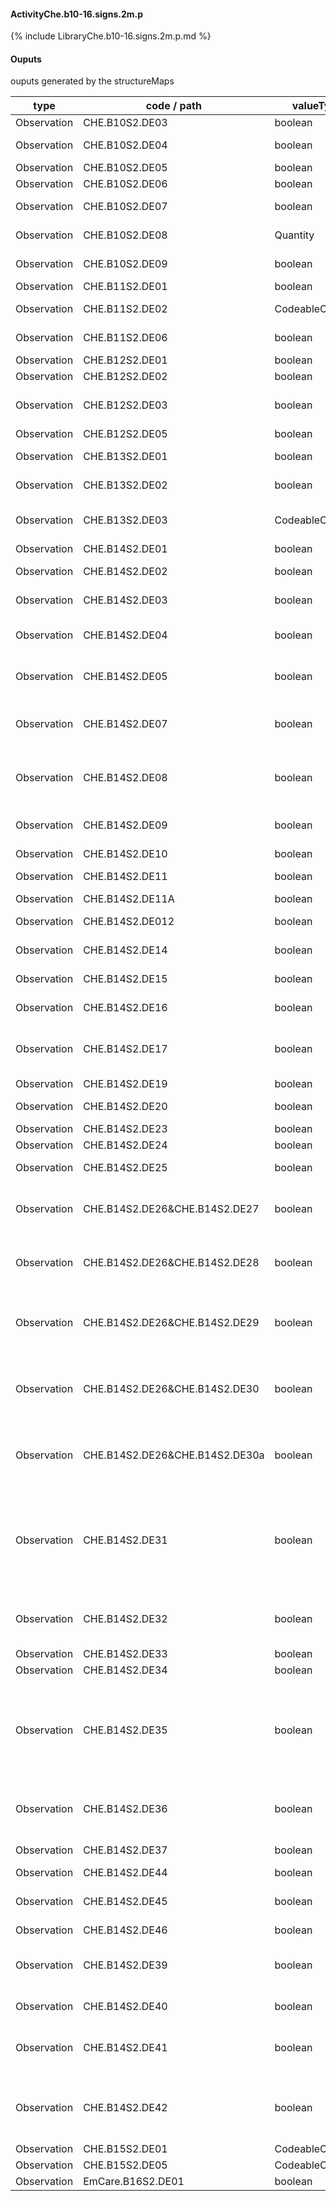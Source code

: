 #### ActivityChe.b10-16.signs.2m.p

{% include LibraryChe.b10-16.signs.2m.p.md %}
#### Ouputs

ouputs generated by the structureMaps

| type | code / path | valueType | Description |
|---|---|---|---|
| Observation | CHE.B10S2.DE03 | boolean | Chest Indrawing |
| Observation | CHE.B10S2.DE04 | boolean | Stridor in a calm child |
| Observation | CHE.B10S2.DE05 | boolean | Wheezing |
| Observation | CHE.B10S2.DE06 | boolean | Recurrent Wheeze |
| Observation | CHE.B10S2.DE07 | boolean | Oxygen Saturation (%) |
| Observation | CHE.B10S2.DE08 | Quantity | Oxygen Saturation < 90 % |
| Observation | CHE.B10S2.DE09 | boolean | Oxygen saturation not measured |
| Observation | CHE.B11S2.DE01 | boolean | Sunken eyes |
| Observation | CHE.B11S2.DE02 | CodeableConcept | Skin pinch of Abdomen |
| Observation | CHE.B11S2.DE06 | boolean | Restless and Irritable |
| Observation | CHE.B12S2.DE01 | boolean | Stiff neck |
| Observation | CHE.B12S2.DE02 | boolean | Refusal to use a limb |
| Observation | CHE.B12S2.DE03 | boolean | Warm Tender or Swollen Joint or Bone |
| Observation | CHE.B12S2.DE05 | boolean | Runny nose |
| Observation | CHE.B13S2.DE01 | boolean | Tender swelling behind the ear |
| Observation | CHE.B13S2.DE02 | boolean | Pus seen draining from the ear |
| Observation | CHE.B13S2.DE03 | CodeableConcept | Pus Seen Draining from the Ear for how long? |
| Observation | CHE.B14S2.DE01 | boolean | Red Eyes |
| Observation | CHE.B14S2.DE02 | boolean | Pus Draining from Eye |
| Observation | CHE.B14S2.DE03 | boolean | Clouding of the Cornea |
| Observation | CHE.B14S2.DE04 | boolean | Is clouding of the cornea a new problem |
| Observation | CHE.B14S2.DE05 | boolean | Has Clouding of the Cornea previously been treated |
| Observation | CHE.B14S2.DE07 | boolean | Generalised or Localised Skin Problem:Generalised Skin Problem |
| Observation | CHE.B14S2.DE08 | boolean | Generalised or Localised Skin Problem:Localised Skin Problem |
| Observation | CHE.B14S2.DE09 | boolean | Generalised or Localised Skin Problem:No Problem |
| Observation | CHE.B14S2.DE10 | boolean | Measles rash |
| Observation | CHE.B14S2.DE11 | boolean | Measles within the last 3 months |
| Observation | CHE.B14S2.DE11A | boolean | Itchy Skin |
| Observation | CHE.B14S2.DE012 | boolean | Blisters, Sores or Pustules |
| Observation | CHE.B14S2.DE14 | boolean | Abscess - Hot Tender Swelling |
| Observation | CHE.B14S2.DE15 | boolean | Deep or extends to muscle |
| Observation | CHE.B14S2.DE16 | boolean | Cellulitis - Hot Tender Skin |
| Observation | CHE.B14S2.DE17 | boolean | Rapidly spreading, extensive, or not responding to oral antibiotics |
| Observation | CHE.B14S2.DE19 | boolean | Ringworm (Tinea) |
| Observation | CHE.B14S2.DE20 | boolean | Extensive Ringworm (Tinea) |
| Observation | CHE.B14S2.DE23 | boolean | Herpes Zoster |
| Observation | CHE.B14S2.DE24 | boolean | Eye Involvement |
| Observation | CHE.B14S2.DE25 | boolean | Impetigo or Folliculitis |
| Observation | CHE.B14S2.DE26&CHE.B14S2.DE27 | boolean | Signs of Severe Impetigo / Folliculitis:Skin Lesions >= 4 cm |
| Observation | CHE.B14S2.DE26&CHE.B14S2.DE28 | boolean | Signs of Severe Impetigo / Folliculitis:Red Skin Streaks |
| Observation | CHE.B14S2.DE26&CHE.B14S2.DE29 | boolean | Signs of Severe Impetigo / Folliculitis:Tender Nodes (Nodules) under the skin |
| Observation | CHE.B14S2.DE26&CHE.B14S2.DE30 | boolean | Signs of Severe Impetigo / Folliculitis:Skin Infection extends to Muscle |
| Observation | CHE.B14S2.DE26&CHE.B14S2.DE30a | boolean | Signs of Severe Impetigo / Folliculitis:No signs of severe Impetigo / Folliculitis |
| Observation | CHE.B14S2.DE31 | boolean | Molluscum Contagiosum - Skin coloured pearly white papules with central umbilication. Most commonly seen on face and trunk in children. |
| Observation | CHE.B14S2.DE32 | boolean | Warts - Papules or nodules with a rough (Verrucous) surface |
| Observation | CHE.B14S2.DE33 | boolean | Seborrhoea |
| Observation | CHE.B14S2.DE34 | boolean | Severe Seborrhoea |
| Observation | CHE.B14S2.DE35 | boolean | Fixed Drug Reactions - Generalised red, wide spread with small bumps or blisters; or one or more dark skin areas |
| Observation | CHE.B14S2.DE36 | boolean | Eczema - Wet oozing sores or excoriated, thick patches |
| Observation | CHE.B14S2.DE37 | boolean | Steven Johnson Syndrome |
| Observation | CHE.B14S2.DE44 | boolean | Skin Problem |
| Observation | CHE.B14S2.DE45 | boolean | The child has Oral Sores or Mouth Ulcers |
| Observation | CHE.B14S2.DE46 | boolean | Eye Problem |
| Observation | CHE.B14S2.DE39 | boolean | Oral Sores or Mouth Ulcers:No Oral Sores or Mouth Ulcers |
| Observation | CHE.B14S2.DE40 | boolean | Oral Sores or Mouth Ulcers:Oral Thrush |
| Observation | CHE.B14S2.DE41 | boolean | Oral Sores or Mouth Ulcers:Mouth Sores or Mouth Ulcers - Deep and Extensive |
| Observation | CHE.B14S2.DE42 | boolean | Oral Sores or Mouth Ulcers:Mouth Sores or Mouth Ulcers - Not Deep and Extensive |
| Observation | CHE.B15S2.DE01 | CodeableConcept | Palmar Pallor |
| Observation | CHE.B15S2.DE05 | CodeableConcept | Malaria Risk |
| Observation | EmCare.B16S2.DE01 | boolean | Oedema of both feet |

